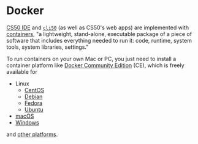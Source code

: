 # Docker

[CS50 IDE](/ide) and [`cli50`](/cli50) (as well as CS50's web apps) are implemented with [containers](https://www.docker.com/what-container), "a lightweight, stand-alone, executable package of a piece of software that includes everything needed to run it: code, runtime, system tools, system libraries, settings."

To run containers on your own Mac or PC, you just need to install a container platform like [Docker Community Edition](https://www.docker.com/what-docker) (CE), which is freely available for

* Linux
  * [CentOS](https://docs.docker.com/install/linux/docker-ce/centos/)
  * [Debian](https://docs.docker.com/install/linux/docker-ce/debian/)
  * [Fedora](https://docs.docker.com/install/linux/docker-ce/fedora/)
  * [Ubuntu](https://docs.docker.com/install/linux/docker-ce/ubuntu/)
* [macOS](https://docs.docker.com/docker-for-mac/install/)
* [Windows](https://docs.docker.com/docker-for-windows/install/)

and [other platforms](https://docs.docker.com/install/#supported-platforms).

